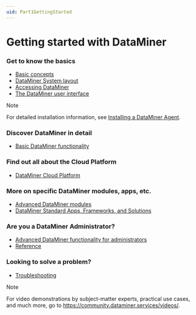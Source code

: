 ```yaml
---
uid: Part1GettingStarted
---
```


# Getting started with DataMiner

### Get to know the basics

- [Basic concepts](xref:BasicConcepts)
- [DataMiner System layout](xref:GeneralLayout)
- [Accessing DataMiner](xref:DataminerApplications)
- [The DataMiner user interface](xref:GettingStarted)

> [!NOTE]
> For detailed installation information, see [Installing a DataMiner Agent](xref:Installing_a_DataMiner_Agent).

### Discover DataMiner in detail

- [Basic DataMiner functionality](xref:Part2BasicFunctionalities)

### Find out all about the Cloud Platform

- [DataMiner Cloud Platform](xref:Part51CloudPlatform)

### More on specific DataMiner modules, apps, etc.

- [Advanced DataMiner modules](xref:Part4AdvancedModules)
- [DataMiner Standard Apps, Frameworks, and Solutions](xref:Part5StandardApps)

### Are you a DataMiner Administrator?

- [Advanced DataMiner functionality for administrators](xref:Part3AdvancedFunctionalities)
- [Reference](xref:Part7Reference)

### Looking to solve a problem?

- [Troubleshooting](xref:Part6Troubleshooting)

> [!NOTE]
> For video demonstrations by subject-matter experts, practical use cases, and much more, go to <https://community.dataminer.services/videos/>.
